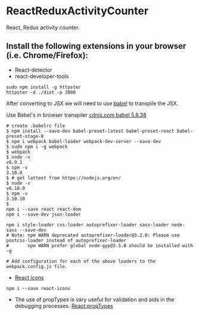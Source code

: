 # ReactReduxActivityCounter
React, Redux activity counter.

## Install the following extensions in your browser (i.e. Chrome/Firefox):
+ React-detector
+ react-developer-tools

```
sudo npm install -g httpster
httpster -d ./dist -p 3000
```
After converting to JSX we will need to use [babel](https://babeljs.io/) to
transpile the JSX.

Use Babel's in browser transpiler [cdnjs.com babel 5.8.38](https://cdnjs.com/libraries/babel-core/5.8.38)

```
# create .babelrc file
$ npm install --save-dev babel-preset-latest babel-preset-react babel-preset-stage-0
$ npm i webpack babel-loader webpack-dev-server --save-dev
$ sudo npm i -g webpack
$ webpack
$ node -v
v6.9.1  
$ npm -v
3.10.8
$ # get lattest from https://nodejs.org/en/
$ node -v
v6.10.0
$ npm -v
3.10.10
$
npm i --save react react-dom
npm i --save-dev json-loader

npm i style-loader css-loader autoprefixer-loader sass-loader node-sass --save-dev
# Note: npm WARN deprecated autoprefixer-loader@3.2.0: Please use postcss-loader instead of autoprefixer-loader
#       npm WARN prefer global node-gyp@3.5.0 should be installed with -g

# Add configuration for each of the above loaders to the webpack.config.js file.
```
+ [React icons](https://gorangajic.github.io/react-icons/fa.html)
```
npm i --save react-icons
```
+ The use of propTypes is vary useful for validation and aids in the debugging processes. [React.propTypes](https://facebook.github.io/react/docs/typechecking-with-proptypes.html)
